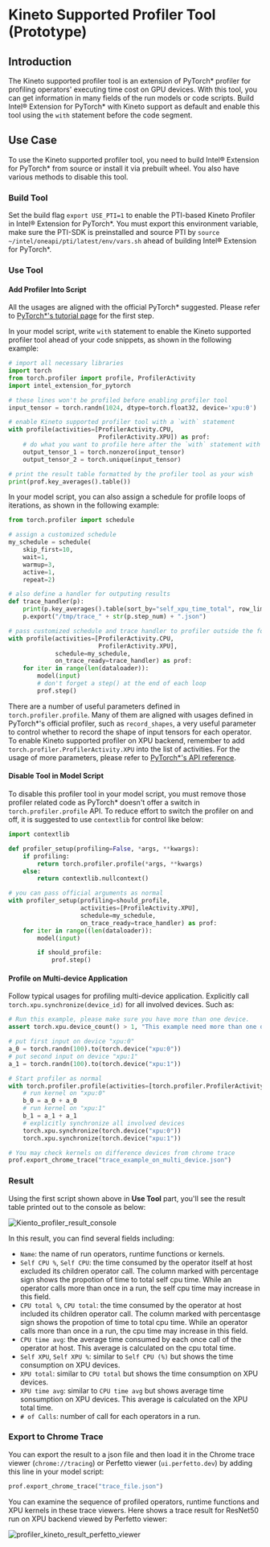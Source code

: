 Kineto Supported Profiler Tool (Prototype)
==========================================

## Introduction

The Kineto supported profiler tool is an extension of PyTorch\* profiler for profiling operators' executing time cost on GPU devices. With this tool, you can get information in many fields of the run models or code scripts. Build Intel® Extension for PyTorch\* with Kineto support as default and enable this tool using the `with` statement before the code segment.

## Use Case

To use the Kineto supported profiler tool, you need to build Intel® Extension for PyTorch\* from source or install it via prebuilt wheel. You also have various methods to disable this tool.

### Build Tool

Set the build flag `export USE_PTI=1` to enable the PTI-based Kineto Profiler in Intel® Extension for PyTorch*. You must export this environment variable, make sure the PTI-SDK is preinstalled and source PTI by `source ~/intel/oneapi/pti/latest/env/vars.sh` ahead of building Intel® Extension for PyTorch*.

### Use Tool

#### Add Profiler Into Script

All the usages are aligned with the official PyTorch\* suggested. Please refer to [PyTorch\*'s tutorial page](https://pytorch.org/tutorials/recipes/recipes/profiler_recipe.html) for the first step.

In your model script, write `with` statement to enable the Kineto supported profiler tool ahead of your code snippets, as shown in the following example:

```python
# import all necessary libraries
import torch
from torch.profiler import profile, ProfilerActivity
import intel_extension_for_pytorch

# these lines won't be profiled before enabling profiler tool
input_tensor = torch.randn(1024, dtype=torch.float32, device='xpu:0')

# enable Kineto supported profiler tool with a `with` statement
with profile(activities=[ProfilerActivity.CPU,
                         ProfilerActivity.XPU]) as prof:
    # do what you want to profile here after the `with` statement with proper indent
    output_tensor_1 = torch.nonzero(input_tensor)
    output_tensor_2 = torch.unique(input_tensor)

# print the result table formatted by the profiler tool as your wish
print(prof.key_averages().table())
```

In your model script, you can also assign a schedule for profile loops of iterations, as shown in the following example:

```python
from torch.profiler import schedule

# assign a customized schedule
my_schedule = schedule(
    skip_first=10,
    wait=1,
    warmup=3,
    active=1,
    repeat=2)

# also define a handler for outputing results
def trace_handler(p):
    print(p.key_averages().table(sort_by="self_xpu_time_total", row_limit=10)
    p.export("/tmp/trace_" + str(p.step_num) + ".json")

# pass customized schedule and trace handler to profiler outside the for-loop
with profile(activities=[ProfilerActivity.CPU,
                         ProfilerActivity.XPU],
             schedule=my_schedule,
             on_trace_ready=trace_handler) as prof:
    for iter in range(len(dataloader)):
        model(input)
        # don't forget a step() at the end of each loop
        prof.step()
```

There are a number of useful parameters defined in `torch.profiler.profile`. Many of them are aligned with usages defined in PyTorch\*'s official profiler, such as `record_shapes`, a very useful parameter to control whether to record the shape of input tensors for each operator. To enable Kineto supported profiler on XPU backend, remember to add `torch.profiler.ProfilerActivity.XPU` into the list of activities. For the usage of more parameters, please refer to [PyTorch\*'s API reference](https://pytorch.org/docs/stable/profiler.html#module-torch.profiler).

#### Disable Tool in Model Script

To disable this profiler tool in your model script, you must remove those profiler related code as PyTorch\* doesn't offer a switch in `torch.profiler.profile` API. To reduce effort to switch the profiler on and off, it is suggested to use `contextlib` for control like below:

```python
import contextlib

def profiler_setup(profiling=False, *args, **kwargs):
    if profiling:
        return torch.profiler.profile(*args, **kwargs)
    else:
        return contextlib.nullcontext()

# you can pass official arguments as normal
with profiler_setup(profiling=should_profile,
                    activities=[ProfileActivity.XPU],
                    schedule=my_schedule,
                    on_trace_ready=trace_handler) as prof:
    for iter in range((len(dataloader)):
        model(input)

        if should_profile:
            prof.step()
```

#### Profile on Multi-device Application

Follow typical usages for profiling multi-device application. Explicitly call `torch.xpu.synchronize(device_id)` for all involved devices. Such as:

```python
# Run this example, please make sure you have more than one device.
assert torch.xpu.device_count() > 1, "This example need more than one device existed."

# put first input on device "xpu:0"
a_0 = torch.randn(100).to(torch.device("xpu:0"))
# put second input on device "xpu:1"
a_1 = torch.randn(100).to(torch.device("xpu:1"))

# Start profiler as normal
with torch.profiler.profile(activities=[torch.profiler.ProfilerActivity.XPU]) as prof:
    # run kernel on "xpu:0"
    b_0 = a_0 + a_0
    # run kernel on "xpu:1"
    b_1 = a_1 + a_1
    # explicitly synchronize all involved devices
    torch.xpu.synchronize(torch.device("xpu:0"))
    torch.xpu.synchronize(torch.device("xpu:1"))

# You may check kernels on difference devices from chrome trace
prof.export_chrome_trace("trace_example_on_multi_device.json")
```

### Result

Using the first script shown above in **Use Tool** part, you'll see the result table printed out to the console as below:

![Kiento_profiler_result_console](../../images/profiler_kineto/profiler_kineto_result_console.png)

In this result, you can find several fields including:

- `Name`: the name of run operators, runtime functions or kernels.
- `Self CPU %`, `Self CPU`: the time consumed by the operator itself at host excluded its children operator call. The column marked with percentage sign shows the propotion of time to total self cpu time. While an operator calls more than once in a run, the self cpu time may increase in this field.
- `CPU total %`, `CPU total`: the time consumed by the operator at host included its children operator call. The column marked with percentasge sign shows the propotion of time to total cpu time. While an operator calls more than once in a run, the cpu time may increase in this field.
- `CPU time avg`: the average time consumed by each once call of the operator at host. This average is calculated on the cpu total time.
- `Self XPU`, `Self XPU %`: similar to `Self CPU (%)` but shows the time consumption on XPU devices.
- `XPU total`: similar to `CPU total` but shows the time consumption on XPU devices.
- `XPU time avg`: similar to `CPU time avg` but shows average time sonsumption on XPU devices. This average is calculated on the XPU total time.
- `# of Calls`: number of call for each operators in a run.

### Export to Chrome Trace

You can export the result to a json file and then load it in the Chrome trace viewer (`chrome://tracing`) or Perfetto viewer (`ui.perfetto.dev`) by adding this line in your model script:

```python
prof.export_chrome_trace("trace_file.json")
```

You can examine the sequence of profiled operators, runtime functions and XPU kernels in these trace viewers. Here shows a trace result for ResNet50 run on XPU backend viewed by Perfetto viewer:

![profiler_kineto_result_perfetto_viewer](../../images/profiler_kineto/profiler_kineto_result_perfetto_viewer.png)
